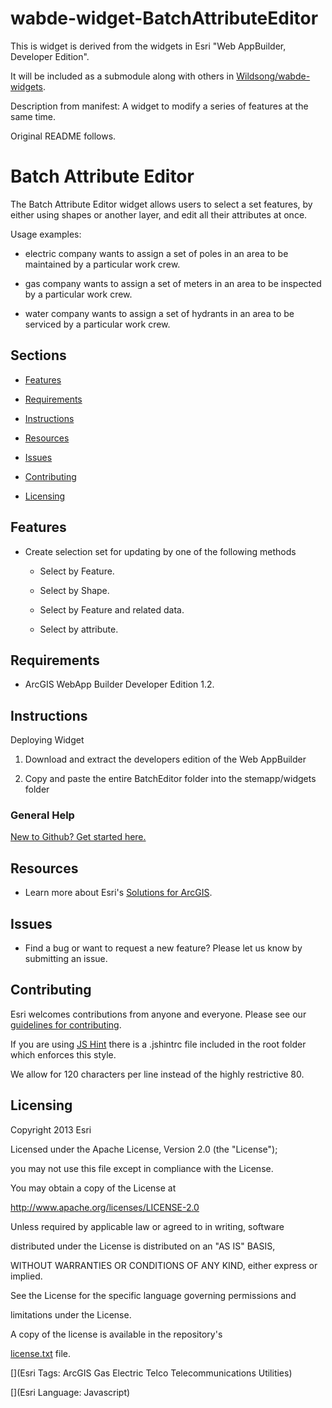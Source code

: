 # wabde-widget-BatchAttributeEditor

This is widget is derived from the widgets in Esri "Web AppBuilder, Developer Edition".

It will be included as a submodule along with others in 
[Wildsong/wabde-widgets](https://github.com/Wildsong/wabde-widgets).

Description from manifest:
A widget to modify a series of features at the same time.

Original README follows.

# Batch Attribute Editor

The Batch Attribute Editor widget allows users to select a set features, by either using shapes or another layer, and edit all their attributes at once.



Usage examples:

* electric company wants to assign a set of poles in an area to be maintained by a particular work crew.

* gas company wants to assign a set of meters in an area to be inspected by a particular work crew.

* water company wants to assign a set of hydrants in an area to be serviced by a particular work crew.



## Sections



* [Features](#features)

* [Requirements](#requirements)

* [Instructions](#instructions)

* [Resources](#resources)

* [Issues](#issues)

* [Contributing](#contributing)

* [Licensing](#licensing)



## Features



* Create selection set for updating by one of the following methods

  * Select by Feature.

  * Select by Shape.  

  * Select by Feature and related data.

  * Select by attribute.





## Requirements

* ArcGIS WebApp Builder Developer Edition 1.2.



## Instructions

Deploying Widget



1. Download and extract the developers edition of the Web AppBuilder

2. Copy and paste the entire BatchEditor folder into the stemapp/widgets folder



### General Help

[New to Github? Get started here.](http://htmlpreview.github.io/?https://github.com/Esri/esri.github.com/blob/master/help/esri-getting-to-know-github.html)



## Resources



* Learn more about Esri's [Solutions for ArcGIS](http://solutions.arcgis.com/).



## Issues



* Find a bug or want to request a new feature?  Please let us know by submitting an issue.



## Contributing



Esri welcomes contributions from anyone and everyone. Please see our [guidelines for contributing](https://github.com/esri/contributing).



If you are using [JS Hint](http://http://www.jshint.com/) there is a .jshintrc file included in the root folder which enforces this style.

We allow for 120 characters per line instead of the highly restrictive 80.



## Licensing



Copyright 2013 Esri



Licensed under the Apache License, Version 2.0 (the "License");

you may not use this file except in compliance with the License.

You may obtain a copy of the License at



   http://www.apache.org/licenses/LICENSE-2.0



Unless required by applicable law or agreed to in writing, software

distributed under the License is distributed on an "AS IS" BASIS,

WITHOUT WARRANTIES OR CONDITIONS OF ANY KIND, either express or implied.

See the License for the specific language governing permissions and

limitations under the License.



A copy of the license is available in the repository's

[license.txt](license.txt) file.



[](Esri Tags: ArcGIS Gas Electric Telco Telecommunications Utilities)

[](Esri Language: Javascript)

